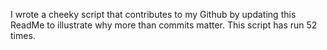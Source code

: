 I wrote a cheeky script that contributes to my Github by updating this ReadMe to illustrate why more than commits matter. This script has run 52 times.